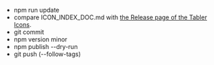 - npm run update
- compare ICON_INDEX_DOC.md with [the Release page of the Tabler Icons](https://github.com/tabler/tabler-icons/releases).
- git commit
- npm version minor
- npm publish --dry-run
- git push (--follow-tags)
